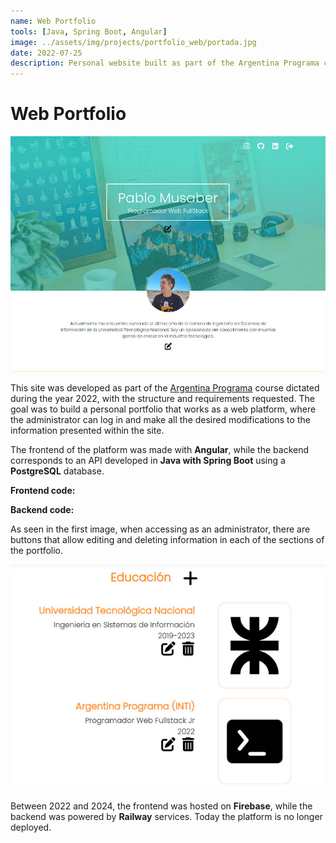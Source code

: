 ```yaml
---
name: Web Portfolio
tools: [Java, Spring Boot, Angular]
image: ../assets/img/projects/portfolio_web/portada.jpg
date: 2022-07-25
description: Personal website built as part of the Argentina Programa course.
---
```


# Web Portfolio <a href="https://pablomusaber.web.app/" style="color: #6c757d" onMouseOver="this.style.color='#333333'" onMouseOut="this.style.color='#6c757d'" target="websiteWindow"><i class="fas fa-link"></i></a>

![admin](../assets/img/projects/portfolio_web/portfolio_web.jpg)

This site was developed as part of the [Argentina Programa](https://www.argentina.gob.ar/economia/conocimiento/argentina-programa) course dictated during the year 2022, with the structure and requirements requested. The goal was to build a personal portfolio that works as a web platform, where the administrator can log in and make all the desired modifications to the information presented within the site.

The frontend of the platform was made with **Angular**, while the backend corresponds to an API developed in **Java with Spring Boot** using a **PostgreSQL** database.

<p class="text-center">
    <strong>Frontend code:</strong> <a href="https://github.com/PabloMusaber/frontend-portfolio" style="color: #6c757d" onMouseOver="this.style.color='#333333'" onMouseOut="this.style.color='#6c757d'" target="websiteWindow"><i class="fab fa-github"></i></a>
</p>

<p class="text-center">
    <strong>Backend code:</strong> <a href="https://github.com/PabloMusaber/backend-portfolio" style="color: #6c757d" onMouseOver="this.style.color='#333333'" onMouseOut="this.style.color='#6c757d'" target="websiteWindow"><i class="fab fa-github"></i></a>
</p>

As seen in the first image, when accessing as an administrator, there are buttons that allow editing and deleting information in each of the sections of the portfolio.

![admin](../assets/img/projects/portfolio_web/admin_web.jpg)
<br>

Between 2022 and 2024, the frontend was hosted on **Firebase**, while the backend was powered by **Railway** services. Today the platform is no longer deployed.

<script src='https://cdn.jsdelivr.net/gh/eddymens/markdown-external-link-script@v2.0.0/main.min.js'></script>
